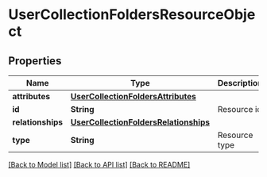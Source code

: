 # UserCollectionFoldersResourceObject

## Properties
Name | Type | Description | Notes
------------ | ------------- | ------------- | -------------
**attributes** | [**UserCollectionFoldersAttributes**](UserCollectionFoldersAttributes.md) |  | [optional] 
**id** | **String** | Resource id | 
**relationships** | [**UserCollectionFoldersRelationships**](UserCollectionFoldersRelationships.md) |  | [optional] 
**type** | **String** | Resource type | 

[[Back to Model list]](../README.md#documentation-for-models) [[Back to API list]](../README.md#documentation-for-api-endpoints) [[Back to README]](../README.md)


